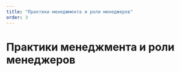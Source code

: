 ```yaml
---
title: "Практики менеджмента и роли менеджеров"
order: 3
---
```


# Практики менеджмента и роли менеджеров

